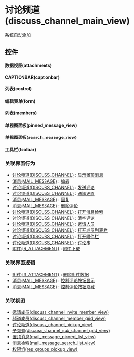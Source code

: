 # 讨论频道(discuss_channel_main_view)  <!-- {docsify-ignore-all} -->


系统自动添加



## 控件
#### 数据视图(attachments)
#### CAPTIONBAR(captionbar)
#### 列表(control)
#### 编辑表单(form)
#### 列表(members)
#### 单视图面板(pinned_message_view)
#### 单视图面板(search_message_view)
#### 工具栏(toolbar)


### 关联界面行为
  * [讨论频道(DISCUSS_CHANNEL)](module/discuss/discuss_channel) : [显示置顶消息](module/discuss/discuss_channel#界面行为)
  * [消息(MAIL_MESSAGE)](module/mail/mail_message) : [编辑](module/mail/mail_message#界面行为)
  * [讨论频道(DISCUSS_CHANNEL)](module/discuss/discuss_channel) : [发送评论](module/discuss/discuss_channel#界面行为)
  * [讨论频道(DISCUSS_CHANNEL)](module/discuss/discuss_channel) : [通知设置](module/discuss/discuss_channel#界面行为)
  * [消息(MAIL_MESSAGE)](module/mail/mail_message) : [回复](module/mail/mail_message#界面行为)
  * [消息(MAIL_MESSAGE)](module/mail/mail_message) : [删除评论](module/mail/mail_message#界面行为)
  * [讨论频道(DISCUSS_CHANNEL)](module/discuss/discuss_channel) : [打开消息检索](module/discuss/discuss_channel#界面行为)
  * [讨论频道(DISCUSS_CHANNEL)](module/discuss/discuss_channel) : [清空评论](module/discuss/discuss_channel#界面行为)
  * [讨论频道(DISCUSS_CHANNEL)](module/discuss/discuss_channel) : [邀请人员](module/discuss/discuss_channel#界面行为)
  * [讨论频道(DISCUSS_CHANNEL)](module/discuss/discuss_channel) : [打开成员列表栏](module/discuss/discuss_channel#界面行为)
  * [讨论频道(DISCUSS_CHANNEL)](module/discuss/discuss_channel) : [打开附件栏](module/discuss/discuss_channel#界面行为)
  * [讨论频道(DISCUSS_CHANNEL)](module/discuss/discuss_channel) : [讨论串](module/discuss/discuss_channel#界面行为)
  * [附件(IR_ATTACHMENT)](module/base/ir_attachment) : [附件下载](module/base/ir_attachment#界面行为)

### 关联界面逻辑
  * [附件(IR_ATTACHMENT)](module/base/ir_attachment) : [删除附件数据](module/base/ir_attachment/uilogic/delete_attachment)
  * [消息(MAIL_MESSAGE)](module/mail/mail_message) : [控制评论按钮显示](module/mail/mail_message/uilogic/comment_icon_show)
  * [消息(MAIL_MESSAGE)](module/mail/mail_message) : [控制评论按钮隐藏](module/mail/mail_message/uilogic/comment_icon_hidden)

### 关联视图
  * [邀请成员(discuss_channel_invite_member_view)](app/view/discuss_channel_invite_member_view)
  * [频道成员(discuss_channel_member_grid_view)](app/view/discuss_channel_member_grid_view)
  * [讨论频道(discuss_channel_pickup_view)](app/view/discuss_channel_pickup_view)
  * [子频道(discuss_channel_sub_channel_grid_view)](app/view/discuss_channel_sub_channel_grid_view)
  * [置顶消息(mail_message_pinned_list_view)](app/view/mail_message_pinned_list_view)
  * [消息检索(mail_message_search_list_view)](app/view/mail_message_search_list_view)
  * [权限组(res_groups_pickup_view)](app/view/res_groups_pickup_view)

<script>
 const { createApp } = Vue
  createApp({
    data() {
      return {

      }
    }
  }).use(ElementPlus).mount('#app')
</script>
